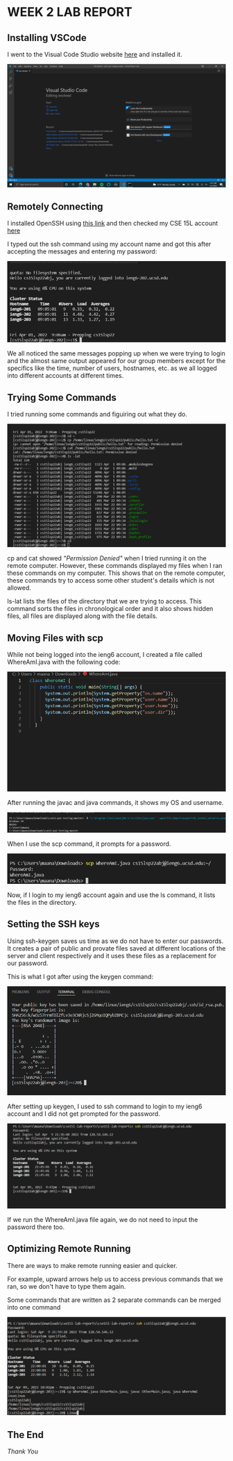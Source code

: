 # WEEK 2 LAB REPORT
 
## Installing VSCode
 
I went to the Visual Code Studio website [here](https://code.visualstudio.com/) and installed it.  
 
![Image](VSCode.png)
 
 
## Remotely Connecting
 
I installed OpenSSH using [this link](https://docs.microsoft.com/en-us/windows-server/administration/openssh/openssh_install_firstuse) and then checked my CSE 15L account [here](https://sdacs.ucsd.edu/~icc/index.php)
 
I typed out the ssh command using my account name and got this after accepting the messages and entering my password:
 
![Image](RemoteSSH.png)
 
We all noticed the same messages popping up when we were trying to login and the almost same output appeared for our group members except for the specifics like the time, number of users, hostnames, etc. as we all logged into different accounts at different times.
 
## Trying Some Commands
 
I tried running some commands and figuiring out what they do.
 
![Image](Commands.png)
 
cp and cat showed _"Permission Denied"_ when I tried running it on the remote computer. However, these commands displayed my files when I ran these commands on my computer. This shows that on the remote computer, these commands try to access some other student's details which is not allowed.
 
ls-lat lists the files of the directory that we are trying to access. This command sorts the files in chronological order and it also shows hidden files, all files are displayed along with the file details.
 
## Moving Files with scp
 
While not being logged into the ieng6 account, I created a file called WhereAmI.java with the following code:
 
![Image](WhereAmIss.png)
 
After running the javac and java commands, it shows my OS and username.
 
![Image](output1.png)
 
When I use the scp command, it prompts for a password.
 
![Image](output2.png)
 
Now, if I login to my ieng6 account again and use the ls command, it lists the files in the directory.
 
## Setting the SSH keys
 
Using ssh-keygen saves us time as we do not have to enter our passwords. It creates a pair of public and provate files saved at different locations of the server and client respectively and it uses these files as a replacement for our password.
 
This is what I got after using the keygen command:
 
![Image](Randomart.png)
 
After setting up keygen, I used to ssh command to login to my ieng6 account and I did not get prompted for the password.
 
![Image](NoPassword.png)
 
If we run the WhereAmI.java file again, we do not need to input the password there too.
 
 
## Optimizing Remote Running
 
There are ways to make remote running easier and quicker.
 
For example, upward arrows help us to access previous commands that we ran, so we don't have to type them again.
 
Some commands that are written as 2 separate commands can be merged into one command
 
![Image](EasyRunning.png)
 
 
## The End
_Thank You_

